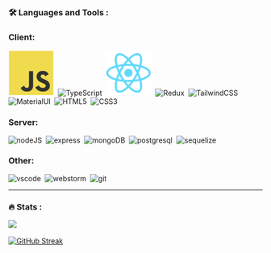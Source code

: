 ### :hammer_and_wrench: Languages and Tools :
  ### Client:
  <div>
  <img src="https://github.com/devicons/devicon/blob/master/icons/javascript/javascript-original.svg" title="JavaScript" alt="JavaScript" width="90" height="90"/>&nbsp;
  <img src="https://cdn.jsdelivr.net/gh/devicons/devicon/icons/typescript/typescript-original.svg" title="TypeScript" alt="TypeScript" width="90" height="90"/>&nbsp;
  <img src="https://github.com/devicons/devicon/blob/master/icons/react/react-original.svg" title="React" alt="React" width="90" height="90"/>&nbsp;
  <img src="https://cdn.jsdelivr.net/gh/devicons/devicon/icons/redux/redux-original.svg" title="Redux" alt="Redux" width="90" height="90"/>&nbsp;  
  <img src="https://cdn.jsdelivr.net/gh/devicons/devicon/icons/tailwindcss/tailwindcss-original-wordmark.svg" title="TailwindCSS" alt="TailwindCSS" width="90" height="90"/>&nbsp;
  <img src="https://cdn.jsdelivr.net/gh/devicons/devicon/icons/materialui/materialui-original.svg" title="MaterialUI" alt="MaterialUI" width="90" height="90"/>&nbsp;
  <img src="https://cdn.jsdelivr.net/gh/devicons/devicon/icons/html5/html5-original.svg" title="HTML5" alt="HTML5" width="90" height="90"/>&nbsp; 
  <img src="https://cdn.jsdelivr.net/gh/devicons/devicon/icons/css3/css3-original-wordmark.svg" title="CSS3" alt="CSS3" width="90" height="90"/>&nbsp; 
          
          
  </div>
  
  ### Server:
  <div>
  <img src="https://cdn.jsdelivr.net/gh/devicons/devicon/icons/nodejs/nodejs-original-wordmark.svg" title="nodeJS" alt="nodeJS" width="90" height="90"/>&nbsp;
  <img src="https://cdn.jsdelivr.net/gh/devicons/devicon/icons/express/express-original-wordmark.svg" title="express" alt="express" width="90" height="90"/>&nbsp;
  <img src="https://cdn.jsdelivr.net/gh/devicons/devicon/icons/mongodb/mongodb-original-wordmark.svg" title="mongoDB" alt="mongoDB" width="90" height="90"/>&nbsp;
  <img src="https://cdn.jsdelivr.net/gh/devicons/devicon/icons/postgresql/postgresql-original.svg" title="postgresql" alt="postgresql" width="90" height="90"/>&nbsp;
  <img src="https://cdn.jsdelivr.net/gh/devicons/devicon/icons/sequelize/sequelize-plain-wordmark.svg" title="sequelize" alt="sequelize" width="90" height="90"/>&nbsp;
  </div>
  
  ### Other:
  <div>
  <img src="https://cdn.jsdelivr.net/gh/devicons/devicon/icons/vscode/vscode-original-wordmark.svg" title="vscode" alt="vscode" width="90" height="90"/>&nbsp;
  <img src="https://cdn.jsdelivr.net/gh/devicons/devicon/icons/webstorm/webstorm-plain.svg" title="webstorm" alt="webstorm" width="90" height="90"/>&nbsp;
  <img src="https://cdn.jsdelivr.net/gh/devicons/devicon/icons/git/git-original-wordmark.svg" title="git" alt="git" width="90" height="90"/>&nbsp;
  </div>
  
 ---
 
 ### :fire: Stats :
 <img src='https://www.codewars.com/users/BLVCK7/badges/small' />
 
 [![GitHub Streak](http://github-readme-streak-stats.herokuapp.com?user=BLVCK7&theme=dark&background=000000)](https://git.io/streak-stats)

<!--
**BLVCK7/BLVCK7** is a ✨ _special_ ✨ repository because its `README.md` (this file) appears on your GitHub profile.

Here are some ideas to get you started:

- 🔭 I’m currently working on ...
- 🌱 I’m currently learning ...
- 👯 I’m looking to collaborate on ...
- 🤔 I’m looking for help with ...
- 💬 Ask me about ...
- 📫 How to reach me: ...
- 😄 Pronouns: ...
- ⚡ Fun fact: ...
-->
